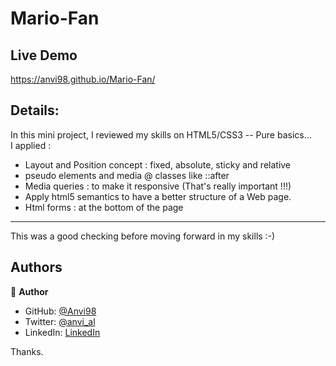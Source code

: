 # Mario-Fan 

## Live Demo
https://anvi98.github.io/Mario-Fan/

## Details:
In this mini project, I reviewed my skills on HTML5/CSS3 -- Pure basics...
<br> I applied :

- Layout and Position concept : fixed, absolute, sticky and relative
- pseudo elements and media @ classes like ::after
- Media queries  : to make it responsive (That's really important !!!)
- Apply html5 semantics to have a better structure of a Web page.
- Html forms : at the bottom of the page
*********************************

This was a good checking before moving forward in my skills :-)

## Authors

👤 **Author**

- GitHub: [@Anvi98](https://github.com/Anvi98)
- Twitter: [@anvi_al](https://twitter.com/anvi_al)
- LinkedIn: [LinkedIn](https://www.linkedin.com/in/anvi-alex-eponon/)

<span style="green">Thanks.</span>

